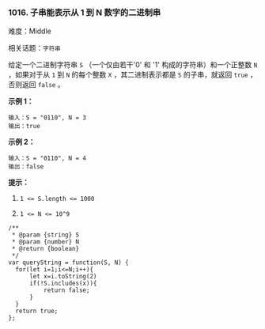 ### 1016. 子串能表示从 1 到 N 数字的二进制串

难度：Middle

相关话题：`字符串`

给定一个二进制字符串 `S` （一个仅由若干'0' 和 '1' 构成的字符串）和一个正整数 `N` ，如果对于从  `1`  到  `N`  的每个整数  `X` ，其二进制表示都是 `S`  的子串，就返回  `true` ，否则返回  `false` 。







**示例 1：** 



```
输入：S = "0110", N = 3
输出：true
```


**示例 2：** 



```
输入：S = "0110", N = 4
输出：false
```






**提示：** 




1.  `1 <= S.length <= 1000` 

2.  `1 <= N <= 10^9` 




```
/**
 * @param {string} S
 * @param {number} N
 * @return {boolean}
 */
var queryString = function(S, N) {
  for(let i=1;i<=N;i++){
      let x=i.toString(2)
      if(!S.includes(x)){
          return false;
      }
  }
  return true;
};
```


